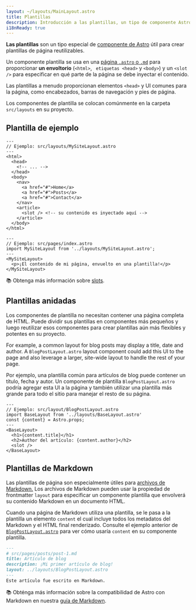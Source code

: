 ```yaml
---
layout: ~/layouts/MainLayout.astro
title: Plantillas
description: Introducción a las plantillas, un tipo de componente Astro que se comparte entre páginas con plantillas comunes.
i18nReady: true
---
```


**Las plantillas** son un tipo especial de [componente de Astro](/es/core-concepts/astro-components/) útil para crear plantillas de página reutilizables.

Un componente plantilla se usa en una [página `.astro` o `.md`](/es/core-concepts/astro-pages/) para proporcionar **un envoltorio** (`<html>`, ` etiquetas <head>` y `<body>`) y un `<slot />` para especificar en qué parte de la página se debe inyectar el contenido.

Las plantillas a menudo proporcionan elementos `<head>` y  UI comunes para la página, como encabezados, barras de navegación y pies de página.

Los componentes de plantilla se colocan comúnmente en la carpeta `src/layouts` en su proyecto.

## Plantilla de ejemplo

```astro
---
// Ejemplo: src/layouts/MySiteLayout.astro
---
<html>
  <head>
    <!-- ... -->
  </head>
  <body>
    <nav>
      <a href="#">Home</a>
      <a href="#">Posts</a>
      <a href="#">Contact</a>
    </nav>
    <article>
      <slot /> <!-- su contenido es inyectado aquí -->
    </article>
  </body>
</html>
```

```astro
---
// Ejemplo: src/pages/index.astro
import MySiteLayout from '../layouts/MySiteLayout.astro';
---
<MySiteLayout>
  <p>¡El contenido de mi página, envuelto en una plantilla!</p>
</MySiteLayout>
```

📚 Obtenga más información sobre [slots](/es/core-concepts/astro-components/#slots).

## Plantillas anidadas

Los componentes de plantilla no necesitan contener una página completa de HTML. Puede dividir sus plantillas en componentes más pequeños y luego reutilizar esos componentes para crear plantillas aún más flexibles y potentes en su proyecto.

For example, a common layout for blog posts may display a title, date and author. A `BlogPostLayout.astro` layout component could add this UI to the page and also leverage a larger, site-wide layout to handle the rest of your page.

Por ejemplo, una plantilla común para artículos de blog puede contener un título, fecha y autor. Un componente de plantilla `BlogPostLayout.astro` podría agregar esta UI a la página y también utilizar una plantilla más grande para todo el sitio para manejar el resto de su página.

```astro
---
// Ejemplo: src/layout/BlogPostLayout.astro
import BaseLayout from '../layouts/BaseLayout.astro'
const {content} = Astro.props;
---
<BaseLayout>
  <h1>{content.title}</h1>
  <h2>Author del artículo: {content.author}</h2>
  <slot />
</BaseLayout>
```

## Plantillas de Markdown

Las plantillas de página son especialmente útiles para [archivos de Markdown.](/es/guides/markdown-content/#páginas-de-markdown) Los archivos de Markdown pueden usar la propiedad de frontmatter `layout` para especificar un componente plantilla que envolverá su contenido Markdown en un documento HTML.

Cuando una página de Markdown utiliza una plantilla, se le pasa a la plantilla un elemento `content` el cual incluye todos los metadatos del Markdown y el HTML final renderizado. Consulte el ejemplo anterior de [`BlogPostLayout.astro`](/es/core-concepts/layouts/#plantilla-de-ejemplo) para ver cómo usaría `content` en su componente plantilla.

```markdown
---
# src/pages/posts/post-1.md
title: Artículo de blog
description: ¡Mi primer artículo de blog!
layout: ../layouts/BlogPostLayout.astro
---
Este artículo fue escrito en Markdown.
```

📚 Obténga más información sobre la compatibilidad de Astro con Markdown en nuestra [guía de Markdown](/es/guides/markdown-content/).
